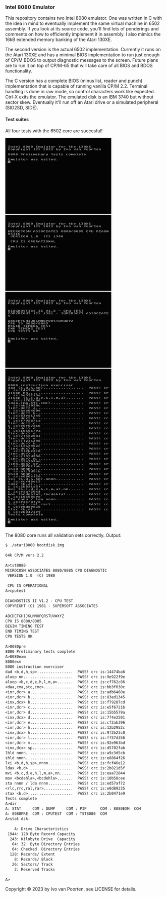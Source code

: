 ### Intel 8080 Emulator

This repository contains two Intel 8080 emulator. One was written in C
with the idea in mind to eventually implement the same virtual machine
in 6502 assembly. If you look at its source code, you'll find lots of
ponderings and comments on how to efficiently implement it in assembly.
I also mimics the 16kB extended memory banking of the Atari 130XE.

The second version is the actual 6502 implementation. Currently it runs
on the Atari 130XE and has a minimal BIOS implementation to run just enough
of CP/M BDOS to output diagnostic messages to the screen. Future plans are
to run it on top of CP/M-65 that will take care of all BIOS and BDOS
functionality.

The C version has a complete BIOS (minus list, reader and punch)
implementation that is capable of running vanilla CP/M 2.2.
Terminal handling is done in raw mode, so control
characters work like expected. Ctrl-X exits the emulator.
The emulated disk is an IBM 3740 but without sector skew. Eventually it'll
run off an Atari drive or a simulated peripheral (SIO2SD, SIDE).  

#### Test suites

All four tests with the 6502 core are succesful!

![8080pre.png](images/8080pre.png) ![tst8080.png](images/tst8080.png)  
![cputest.png](images/cputest.png) ![8080exm.png](images/8080exm.png)  


The 8080 core runs all validation sets correctly. Output:

```
$ ./atari8080 bootdisk.img 

64k CP/M vers 2.2

A>tst8080
MICROCOSM ASSOCIATES 8080/8085 CPU DIAGNOSTIC
 VERSION 1.0  (C) 1980

 CPU IS OPERATIONAL
A>cputest

DIAGNOSTICS II V1.2 - CPU TEST
COPYRIGHT (C) 1981 - SUPERSOFT ASSOCIATES

ABCDEFGHIJKLMNOPQRSTUVWXYZ
CPU IS 8080/8085
BEGIN TIMING TEST
END TIMING TEST
CPU TESTS OK

A>8080pre
8080 Preliminary tests complete
A>8080exm
8080exm
8080 instruction exerciser
dad <b,d,h,sp>................  PASS! crc is:14474ba6
aluop nn......................  PASS! crc is:9e922f9e
aluop <b,c,d,e,h,l,m,a>.......  PASS! crc is:cf762c86
<daa,cma,stc,cmc>.............  PASS! crc is:bb3f030c
<inr,dcr> a...................  PASS! crc is:adb6460e
<inr,dcr> b...................  PASS! crc is:83ed1345
<inx,dcx> b...................  PASS! crc is:f79287cd
<inr,dcr> c...................  PASS! crc is:e5f6721b
<inr,dcr> d...................  PASS! crc is:15b5579a
<inx,dcx> d...................  PASS! crc is:7f4e2501
<inr,dcr> e...................  PASS! crc is:cf2ab396
<inr,dcr> h...................  PASS! crc is:12b2952c
<inx,dcx> h...................  PASS! crc is:9f2b23c0
<inr,dcr> l...................  PASS! crc is:ff57d356
<inr,dcr> m...................  PASS! crc is:92e963bd
<inx,dcx> sp..................  PASS! crc is:d5702fab
lhld nnnn.....................  PASS! crc is:a9c3d5cb
shld nnnn.....................  PASS! crc is:e8864f26
lxi <b,d,h,sp>,nnnn...........  PASS! crc is:fcf46e12
ldax <b,d>....................  PASS! crc is:2b821d5f
mvi <b,c,d,e,h,l,m,a>,nn......  PASS! crc is:eaa72044
mov <bcdehla>,<bcdehla>.......  PASS! crc is:10b58cee
sta nnnn / lda nnnn...........  PASS! crc is:ed57af72
<rlc,rrc,ral,rar>.............  PASS! crc is:e0d89235
stax <b,d>....................  PASS! crc is:2b0471e9
Tests complete
A>dir
A: STAT     COM : DUMP     COM : PIP      COM : 8080EXM  COM
A: 8080PRE  COM : CPUTEST  COM : TST8080  COM
A>stat dsk:

    A: Drive Characteristics
 1944: 128 Byte Record Capacity
  243: Kilobyte Drive  Capacity
   64: 32  Byte Directory Entries
   64: Checked  Directory Entries
  128: Records/ Extent
    8: Records/ Block
   26: Sectors/ Track
    2: Reserved Tracks

A>
```

Copyright © 2023 by Ivo van Poorten, see LICENSE for details.
